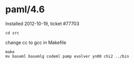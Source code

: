 paml/4.6
========

Installed 2012-10-19, ticket #77703

    cd src

change cc to gcc in Makefile

    make
    mv baseml basemlg codeml pamp evolver yn00 chi2 ../bin
